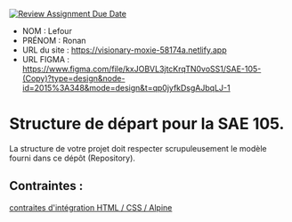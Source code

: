 [![Review Assignment Due Date](https://classroom.github.com/assets/deadline-readme-button-24ddc0f5d75046c5622901739e7c5dd533143b0c8e959d652212380cedb1ea36.svg)](https://classroom.github.com/a/kGMeGFDJ)
- NOM : Lefour
- PRÉNOM : Ronan
- URL du site : https://visionary-moxie-58174a.netlify.app
- URL FIGMA : https://www.figma.com/file/kxJOBVL3jtcKrqTN0voSS1/SAE-105-(Copy)?type=design&node-id=2015%3A348&mode=design&t=qp0jyfkDsgAJbqLJ-1

# Structure de départ pour la SAE 105.

La structure de votre projet doit respecter scrupuleusement le modèle fourni dans ce dépôt (Repository).

## Contraintes :
[contraites d'intégration HTML / CSS / Alpine](https://moodle.univ-fcomte.fr/mod/page/view.php?id=645799)
